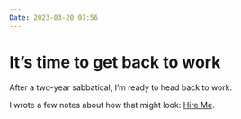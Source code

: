 ```yaml
---
Date: 2023-03-20 07:56
---
```


# It’s time to get back to work

After a two-year sabbatical, I’m ready to head back to work.

I wrote a few notes about how that might look: [Hire Me](https://baty.net/hire-me).

